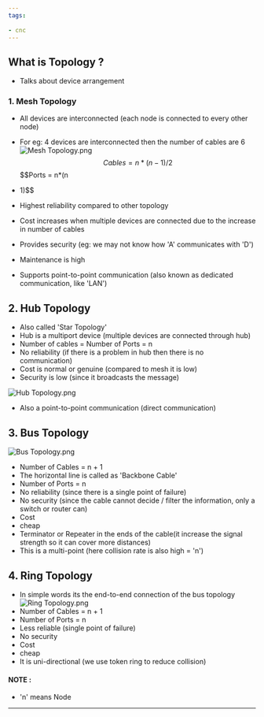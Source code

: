 ```yaml
---
tags:
  
- cnc
---
```

## What is Topology ?

- Talks about device arrangement

### 1. Mesh Topology

- All devices are interconnected (each node is connected to every other node)
- For eg: 4 devices are interconnected then the number of cables are 6
  ![Mesh Topology.png](Mesh-Topology.png)
  $$Cables = n*(n-1) / 2$$
  $$Ports = n*(n 
- 1)$$
  
- Highest reliability compared to other topology
  
- Cost increases when multiple devices are connected due to the increase in number of cables
  
- Provides security (eg: we may not know how 'A' communicates with 'D')
  
- Maintenance is high
  
- Supports point-to-point communication (also known as dedicated communication, like 'LAN')

## 2. Hub Topology

- Also called 'Star Topology'
- Hub is a multiport device (multiple devices are connected through hub)
- Number of cables = Number of Ports = n
- No reliability (if there is a problem in hub then there is no communication)
- Cost is normal or genuine (compared to mesh it is low)
- Security is low (since it broadcasts the message)
 
![Hub Topology.png](Hub-Topology.png)

- Also a point-to-point communication (direct communication)

## 3. Bus Topology

![Bus Topology.png](Bus-Topology.png)

- Number of Cables = n + 1
- The horizontal line is called as 'Backbone Cable'
- Number of Ports = n
- No reliability (since there is a single point of failure)
- No security (since the cable cannot decide / filter the information, only a switch  or router can)
- Cost 
- cheap
- Terminator or Repeater in the ends of the cable(it increase the signal strength so it can cover more distances)
- This is a multi-point (here collision rate is also high = 'n')

## 4. Ring Topology

- In simple words its the end-to-end connection of the bus topology
 ![Ring Topology.png](Ring-Topology.png)
- Number of Cables = n + 1
- Number of Ports = n
- Less reliable (single point of failure)
- No security
- Cost 
- cheap
- It is uni-directional (we use token ring to reduce collision)

#### NOTE :
- 'n' means Node
---

